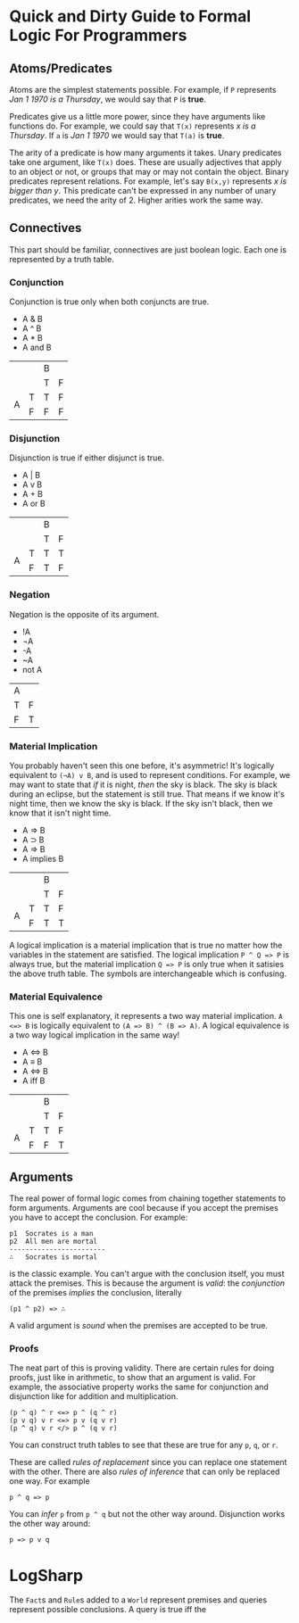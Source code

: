 # Quick and Dirty Guide to Formal Logic For Programmers

## Atoms/Predicates
Atoms are the simplest statements possible. For example, if `P` represents *Jan 1 1970 is a Thursday*, we would say that `P` is **true**.

Predicates give us a little more power, since they have arguments like functions do. For example, we could say that `T(x)` represents *x is a Thursday*. If `a` is *Jan 1 1970* we would say that `T(a)` is **true**.

The arity of a predicate is how many arguments it takes. Unary predicates take one argument, like `T(x)` does. These are usually adjectives that apply to an object or not, or groups that may or may not contain the object. Binary predicates represent relations. For example, let's say `B(x,y)` represents *x is bigger than y*. This predicate can't be expressed in any number of unary predicates, we need the arity of 2. Higher arities work the same way. 

## Connectives
This part should be familiar, connectives are just boolean logic. Each one is represented by a truth table. 
### Conjunction
Conjunction is true only when both conjuncts are true. 
* A & B
* A ^ B
* A * B
* A and B
<table>
  <tr>
    <td colspan=2 rowspan=2></td>
    <td colspan="2">B</td>
  </tr>
  <tr>
    <td>T</td>
    <td>F</td>
  </tr>
  <tr>
    <td rowspan="2">A</td>
    <td>T</td>
    <td>T</td>
    <td>F</td>
  </tr>
  <tr>
    <td>F</td>
    <td>F</td>
    <td>F</td>
  </tr>
</table>

### Disjunction
Disjunction is true if either disjunct is true. 
* A | B
* A v B
* A + B
* A or B
<table>
  <tr>
    <td colspan=2 rowspan=2></td>
    <td colspan="2">B</td>
  </tr>
  <tr>
    <td>T</td>
    <td>F</td>
  </tr>
  <tr>
    <td rowspan="2">A</td>
    <td>T</td>
    <td>T</td>
    <td>T</td>
  </tr>
  <tr>
    <td>F</td>
    <td>T</td>
    <td>F</td>
  </tr>
</table>

### Negation
Negation is the opposite of its argument. 
* !A
* ¬A
* -A
* ~A
* not A
<table>
  <tr>
    <td colspan="2">A</td>
  </tr>
  <tr>
    <td>T</td>
    <td>F</td>
  </tr>
  <tr>
    <td>F</td>
    <td>T</td>
  </tr>
</table>

### Material Implication
You probably haven't seen this one before, it's asymmetric! It's logically equivalent to `(¬A) v B`, and is used to represent conditions. For example, we may want to state that *if* it is night, *then* the sky is black. The sky is black during an eclipse, but the statement is still true. That means if we know it's night time, then we know the sky is black. If the sky isn't black, then we know that it isn't night time.
* A ⇒ B
* A ⊃ B
* A => B
* A implies B
<table>
  <tr>
    <td colspan=2 rowspan=2></td>
    <td colspan="2">B</td>
  </tr>
  <tr>
    <td>T</td>
    <td>F</td>
  </tr>
  <tr>
    <td rowspan="2">A</td>
    <td>T</td>
    <td>T</td>
    <td>F</td>
  </tr>
  <tr>
    <td>F</td>
    <td>T</td>
    <td>T</td>
  </tr>
</table>

A logical implication is a material implication that is true no matter how the variables in the statement are satisfied. The logical implication `P ^ Q => P` is always true, but the material implication `Q => P` is only true when it satisies the above truth table. The symbols are interchangeable which is confusing. 

### Material Equivalence
This one is self explanatory, it represents a two way material implication. `A <=> B` is logically equivalent to `(A => B) ^ (B => A)`. A logical equivalence is a two way logical implication in the same way!
* A ⇔ B
* A ≡ B
* A <=> B
* A iff B
<table>
  <tr>
    <td colspan=2 rowspan=2></td>
    <td colspan="2">B</td>
  </tr>
  <tr>
    <td>T</td>
    <td>F</td>
  </tr>
  <tr>
    <td rowspan="2">A</td>
    <td>T</td>
    <td>T</td>
    <td>F</td>
  </tr>
  <tr>
    <td>F</td>
    <td>F</td>
    <td>T</td>
  </tr>
</table>

## Arguments
The real power of formal logic comes from chaining together statements to form arguments. Arguments are cool because if you accept the premises you have to accept the conclusion. For example:
```
p1  Socrates is a man
p2  All men are mortal
------------------------
∴   Socrates is mortal
```
is the classic example. You can't argue with the conclusion itself, you must attack the premises. This is because the argument is *valid*: the *conjunction* of the premises *implies* the conclusion, literally
```
(p1 ^ p2) => ∴
```
A valid argument is *sound* when the premises are accepted to be true. 

### Proofs
The neat part of this is proving validity. There are certain rules for doing proofs, just like in arithmetic, to show that an argument is valid. For example, the associative property works the same for conjunction and disjunction like for addition and multiplication. 
```
(p ^ q) ^ r <=> p ^ (q ^ r)
(p v q) v r <=> p v (q v r)
(p ^ q) v r </> p ^ (q v r)
```
You can construct truth tables to see that these are true for any `p`, `q`, or `r`.

These are called *rules of replacement* since you can replace one statement with the other. There are also *rules of inference* that can only be replaced one way. For example
```
p ^ q => p
```
You can *infer* `p` from `p ^ q` but not the other way around. Disjunction works the other way around:
```
p => p v q
```

# LogSharp

The `Fact`s and `Rule`s added to a `World` represent premises and queries represent possible conclusions. A query is true iff the 